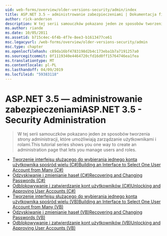 ```yaml
---
uid: web-forms/overview/older-versions-security/admin/index
title: ASP.NET 3.5 — administrowanie zabezpieczeniami | Dokumentacja firmy Microsoft
author: rick-anderson
description: W tej serii samouczków pokazano jeden ze sposobów tworzenia strony administracji, które umożliwiają zarządzanie użytkownikami i rolami.
ms.author: riande
ms.date: 10/05/2011
ms.assetid: b715c4ec-6f4b-4f7e-8ee3-b1613477ce61
msc.legacyurl: /web-forms/overview/older-versions-security/admin
msc.type: chapter
ms.openlocfilehash: c89da16bf4783198d2b4c173eba1b7a7191257a0
ms.sourcegitcommit: 0f1119340e4464720cfd16d0ff15764746ea1fea
ms.translationtype: MT
ms.contentlocale: pl-PL
ms.lasthandoff: 04/09/2019
ms.locfileid: "59383118"
---
```

# <a name="aspnet-35---security-administration"></a><span data-ttu-id="d8dd7-103">ASP.NET 3.5 — administrowanie zabezpieczeniami</span><span class="sxs-lookup"><span data-stu-id="d8dd7-103">ASP.NET 3.5 - Security Administration</span></span>

> <span data-ttu-id="d8dd7-104">W tej serii samouczków pokazano jeden ze sposobów tworzenia strony administracji, które umożliwiają zarządzanie użytkownikami i rolami.</span><span class="sxs-lookup"><span data-stu-id="d8dd7-104">This tutorial series shows you one way to create an administration page that lets you manage users and roles.</span></span>


- [<span data-ttu-id="d8dd7-105">Tworzenie interfejsu służącego do wybierania jednego konta użytkownika spośród wielu (C#)</span><span class="sxs-lookup"><span data-stu-id="d8dd7-105">Building an Interface to Select One User Account from Many (C#)</span></span>](building-an-interface-to-select-one-user-account-from-many-cs.md)
- [<span data-ttu-id="d8dd7-106">Odzyskiwanie i zmienianie haseł (C#)</span><span class="sxs-lookup"><span data-stu-id="d8dd7-106">Recovering and Changing Passwords (C#)</span></span>](recovering-and-changing-passwords-cs.md)
- [<span data-ttu-id="d8dd7-107">Odblokowywanie i zatwierdzanie kont użytkowników (C#)</span><span class="sxs-lookup"><span data-stu-id="d8dd7-107">Unlocking and Approving User Accounts (C#)</span></span>](unlocking-and-approving-user-accounts-cs.md)
- [<span data-ttu-id="d8dd7-108">Tworzenie interfejsu służącego do wybierania jednego konta użytkownika spośród wielu (VB)</span><span class="sxs-lookup"><span data-stu-id="d8dd7-108">Building an Interface to Select One User Account from Many (VB)</span></span>](building-an-interface-to-select-one-user-account-from-many-vb.md)
- [<span data-ttu-id="d8dd7-109">Odzyskiwanie i zmienianie haseł (VB)</span><span class="sxs-lookup"><span data-stu-id="d8dd7-109">Recovering and Changing Passwords (VB)</span></span>](recovering-and-changing-passwords-vb.md)
- [<span data-ttu-id="d8dd7-110">Odblokowywanie i zatwierdzanie kont użytkowników (VB)</span><span class="sxs-lookup"><span data-stu-id="d8dd7-110">Unlocking and Approving User Accounts (VB)</span></span>](unlocking-and-approving-user-accounts-vb.md)

